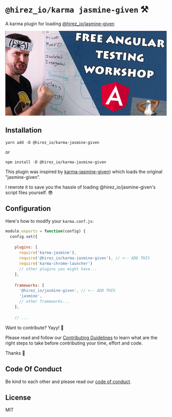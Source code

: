 # `@hirez_io/karma jasmine-given` ⚒

A karma plugin for loading [@hirez_io/jasmine-given](https://github.com/hirezio/given/tree/master/packages/jasmine-given)

<div align="center">
  <a href="https://learn.hirez.io/?utm_source=github&utm_medium=link&utm_campaign=jasmine-given">
    <img src="../../for-readme/test-angular.jpg"
      alt="TestAngular.com - Free Angular Testing Workshop - The Roadmap to Angular Testing Mastery"
      width="600"
    />
  </a>
</div>

## Installation

```
yarn add -D @hirez_io/karma-jasmine-given
```

or

```
npm install -D @hirez_io/karma-jasmine-given
```

This plugin was inspired by [karma-jasmine-given](https://github.com/kirisu/karma-jasmine-given)) which loads the original "jasmine-given".

I rewrote it to save you the hassle of loading @hirez_io/jasmine-given's script files yourself. 😎

## Configuration

Here's how to modify your `karma.conf.js`:

```js
module.exports = function(config) {
  config.set({

    plugins: [
      require('karma-jasmine'),
      require('@hirez_io/karma-jasmine-given'), // <-- ADD THIS
      require('karma-chrome-launcher')
      // other plugins you might have...
    ],

    frameworks: [
      '@hirez_io/jasmine-given', // <-- ADD THIS
      'jasmine', 
      // other frameworks...
    ],

    // ...
```

Want to contribute? Yayy! 🎉

Please read and follow our [Contributing Guidelines](../../CONTRIBUTING.md) to learn what are the right steps to take before contributing your time, effort and code. 

Thanks 🙏


## Code Of Conduct
Be kind to each other and please read our [code of conduct](../../CODE_OF_CONDUCT.md).

## License
MIT